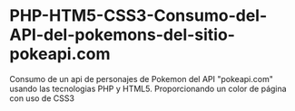 # PHP-HTM5-CSS3-Consumo-del-API-del-pokemons-del-sitio-pokeapi.com
Consumo de un api de personajes de Pokemon del API "pokeapi.com" usando las tecnologias PHP y HTML5. Proporcionando un color de página con uso de CSS3
